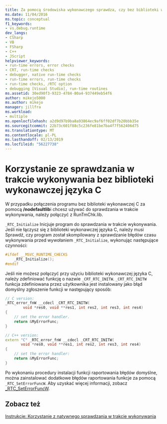 ```yaml
---
title: Za pomocą środowiska wykonawczego sprawdza, czy bez biblioteki wykonawczej języka C | Dokumentacja firmy Microsoft
ms.date: 11/04/2016
ms.topic: conceptual
f1_keywords:
- vs.debug.runtime
dev_langs:
- CSharp
- VB
- FSharp
- C++
- JScript
helpviewer_keywords:
- run-time errors, error checks
- CRT, run-time checks
- debugger, native run-time checks
- run-time errors, run-time checks
- run-time checks, /RTC option
- debugging [Visual Studio], run-time routines
ms.assetid: 30ed90f3-9323-4784-80a4-937449eb54f6
author: mikejo5000
ms.author: mikejo
manager: jillfra
ms.workload:
- multiple
ms.openlocfilehash: a2d9d97b9ba8a93864ec9af6ff02df7b20bbb35e
ms.sourcegitcommit: 22b73c601f88c5c236fe81be7ba4f7f562406d75
ms.translationtype: MT
ms.contentlocale: pl-PL
ms.lasthandoff: 02/13/2019
ms.locfileid: "56227738"
---
```

# <a name="using-run-time-checks-without-the-c-run-time-library"></a>Korzystanie ze sprawdzania w trakcie wykonywania bez biblioteki wykonawczej języka C
W przypadku połączenia programu bez biblioteki wykonawczej C za pomocą **/nodefaultlib**i chcesz używać do sprawdzania w trakcie wykonywania, należy połączyć z RunTmChk.lib.

`_RTC_Initialize` Inicjuje program do sprawdzania w trakcie wykonywania. Jeśli nie łączysz się z biblioteki wykonawczej języka C, należy musi Sprawdź, czy program został skompilowany z sprawdzanie błędów czasu wykonywania przed wywołaniem `_RTC_Initialize`, wykonując następujące czynności:

```cpp
#ifdef __MSVC_RUNTIME_CHECKS
    _RTC_Initialize();
#endif
```

Jeśli nie możesz połączyć przy użyciu biblioteki wykonawczej języka C, należy zdefiniować funkcję o nazwie `_CRT_RTC_INITW`. `_CRT_RTC_INITW` funkcja zdefiniowana przez użytkownika jest instalowany jako błąd domyślny zgłoszenie funkcji w następujący sposób:

```cpp
// C version:
_RTC_error_fnW __cdecl _CRT_RTC_INITW(
        void *res0, void **res1, int res2, int res3, int res4)
{
    // set the error handler.
    return &MyErrorFunc;
}

// C++ version:
extern "C" _RTC_error_fnW __cdecl _CRT_RTC_INITW(
       void *res0, void **res1, int res2, int res3, int res4)
{
    // set the error handler:
    return &MyErrorFunc;
}
```

Po wykonaniu procedury instalacji funkcji raportowania błędów domyślne, można zainstalować dodatkowe błędów raportowania funkcje za pomocą `_RTC_SetErrorFuncW`. Aby uzyskać więcej informacji, zobacz [_RTC_SetErrorFuncW](/cpp/c-runtime-library/reference/rtc-seterrorfuncw).

## <a name="see-also"></a>Zobacz też
[Instrukcje: Korzystanie z natywnego sprawdzania w trakcie wykonywania](../debugger/how-to-use-native-run-time-checks.md)
